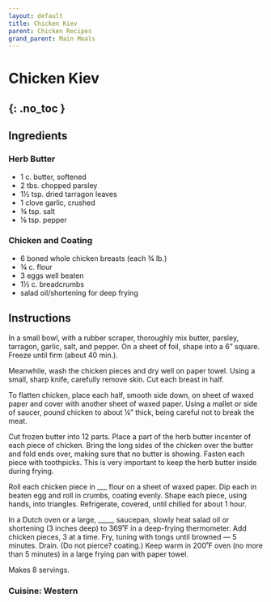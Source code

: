 ```yaml
---
layout: default
title: Chicken Kiev
parent: Chicken Recipes
grand_parent: Main Meals
---
```


# Chicken Kiev
{: .no_toc }
---

## Ingredients
### Herb Butter
<ul>
	<li>1 c. butter, softened</li>
	<li>2 tbs. chopped parsley</li>
	<li>1½ tsp. dried tarragon leaves</li>
	<li>1 clove garlic, crushed</li>
	<li>¾ tsp. salt</li>
	<li>⅛ tsp. pepper</li>
</ul>

### Chicken and Coating


<ul>
	<li>6 boned whole chicken breasts (each ¾ lb.)</li>
	<li>¾ c. flour</li>
	<li>3 eggs well beaten</li>
	<li>1½ c. breadcrumbs</li>
	<li>salad oil/shortening for deep frying</li>
</ul>

## Instructions
In a small bowl, with a rubber scraper, thoroughly mix butter, parsley, tarragon, garlic, salt, and pepper. On a sheet of foil, shape into a 6” square. Freeze until firm (about 40 min.).

Meanwhile, wash the chicken pieces and dry well on paper towel. Using a small, sharp knife, carefully remove skin. Cut each breast in half.

To flatten chicken, place each half, smooth side down, on sheet of waxed paper and cover with another sheet of waxed paper. Using a mallet or side of saucer, pound chicken to about ¼” thick, being careful not to break the meat.

Cut frozen butter into 12 parts. Place a part of the herb butter incenter of each piece of chicken. Bring the long sides of the chicken over the butter and fold ends over, making sure that no butter is showing. Fasten each piece with toothpicks. This is very important to keep the herb butter inside during frying.

Roll each chicken piece in ___ flour on a sheet of waxed paper. Dip each in beaten egg and roll in crumbs, coating evenly. Shape each piece, using hands, into triangles. Refrigerate, covered, until chilled for about 1 hour.

In a Dutch oven or a large, _____ saucepan, slowly heat salad oil or shortening (3 inches deep) to 369˚F in a deep-frying thermometer. Add chicken pieces, 3 at a time. Fry, tuning with tongs until browned — 5 minutes. Drain. (Do not pierce? coating.) Keep warm in 200˚F oven (no more than 5 minutes) in a large frying pan with paper towel.

Makes 8 servings.

### Cuisine: Western